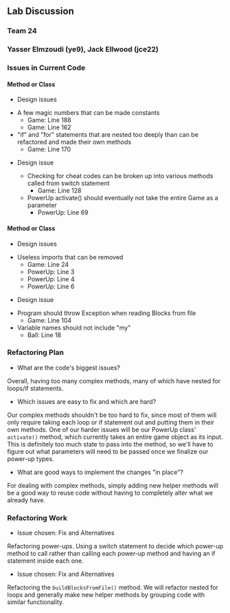 ## Lab Discussion
### Team 24
### Yasser Elmzoudi (ye9), Jack Ellwood (jce22)


### Issues in Current Code

#### Method or Class
 * Design issues
 
  - A few magic numbers that can be made constants
      - Game: Line 188
      - Game: Line 162
  - "if" and "for" statements that are nested too deeply than can be refactored and made their own methods
      - Game: Line 170
      
 * Design issue
 
   - Checking for cheat codes can be broken up into various methods called from switch statement
       - Game: Line 128
   - PowerUp activate() should eventually not take the entire Game as a parameter
       - PowerUp: Line 69
 

#### Method or Class
 * Design issues
 
 - Useless imports that can be removed
     - Game: Line 24
     - PowerUp: Line 3
     - PowerUp: Line 4
     - PowerUp: Line 6

 * Design issue
 
  - Program should throw Exception when reading Blocks from file
      - Game: Line 104
  - Variable names should not include "my" 
      - Ball: Line 18

### Refactoring Plan

 * What are the code's biggest issues?
 
 Overall, having too many complex methods, many of which have nested for loops/if statements.

 * Which issues are easy to fix and which are hard?
 
 Our complex methods shouldn't be too hard to fix, since most of them will only
 require taking each loop or if statement out and putting them in their own methods.
 One of our harder issues will be our PowerUp class' `activate()` method, which currently
 takes an entire game object as its input.  This is definitely too much state to pass
 into the method, so we'll have to figure out what parameters will need to be passed
 once we finalize our power-up types.

 * What are good ways to implement the changes "in place"?

For dealing with complex methods, simply adding new helper methods will be a good way
to reuse code without having to completely alter what we already have.

### Refactoring Work

 * Issue chosen: Fix and Alternatives
 
 Refactoring power-ups. Using a switch statement to decide which power-up method to call
 rather than calling each power-up method and having an if statement inside each one.

 * Issue chosen: Fix and Alternatives

Refactoring the `buildBlocksFromFile()` method. We will refactor nested for loops and
generally make new helper methods by grouping code with similar functionality.
